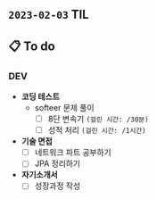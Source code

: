 ## `2023-02-03` TIL

## 📋 To do

### DEV

+ **코딩 테스트**
  + softeer 문제 풀이
    + [ ] 8단 변속기 `(걸린 시간: /30분)`
    + [ ] 성적 처리 `(걸린 시간: /1시간)`

+ **기술 면접**
  + [ ] 네트워크 파트 공부하기
  + [ ] JPA 정리하기 
  
+ **자기소개서**
  + [ ] 성장과정 작성